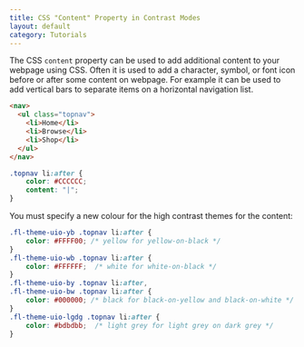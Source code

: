 ```yaml
---
title: CSS "Content" Property in Contrast Modes
layout: default
category: Tutorials
---
```


The CSS `content` property can be used to add additional content to your webpage using CSS. Often it is used to add a character, symbol, or font icon before or after some content on webpage. For example it can be used to add vertical bars to separate items on a horizontal navigation list.

```html
<nav>
  <ul class="topnav">
    <li>Home</li>
    <li>Browse</li>
    <li>Shop</li>
  </ul>
</nav>
```

```css
.topnav li:after {
    color: #CCCCCC;
    content: "|";
}
```

You must specify a new colour for the high contrast themes for the content:

```css
.fl-theme-uio-yb .topnav li:after {
    color: #FFFF00; /* yellow for yellow-on-black */
}
.fl-theme-uio-wb .topnav li:after {
    color: #FFFFFF;  /* white for white-on-black */
}
.fl-theme-uio-by .topnav li:after,
.fl-theme-uio-bw .topnav li:after {
    color: #000000; /* black for black-on-yellow and black-on-white */
}
.fl-theme-uio-lgdg .topnav li:after {
    color: #bdbdbb;  /* light grey for light grey on dark grey */
}
```
